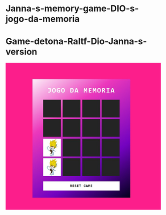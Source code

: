 # Janna-s-memory-game-DIO-s-jogo-da-memoria

# Game-detona-Raltf-Dio-Janna-s-version
![Tela do Joguinho](./src/imagens/Tela-do-joguinho.jpg)